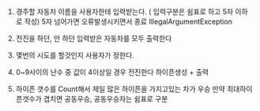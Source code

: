 1. 경주할 자동차 이름을 사용자한테 입력받는다. ( 입력구분은 쉼표로 하고 5자 이하로 작성)
5자 넘어가면 오류발생시키면서 종료 IllegalArgumentException


2. 전진을 하던, 안 하던 입력받은 자동차를 모두 출력한다


3. 몇번의 시도를 할것인지 사용자가 정한다.


4. 0~9사이의 난수 중 값이 4이상일 경우 전진한다 하이픈생성 + 출력


5. 하이픈 갯수를 Count해서 제일 많은 하이픈을 가지고있는 차가 우승
만약 최대하이픈갯수가 겹치면 공동우승, 공동우승자는 쉼표로 구분